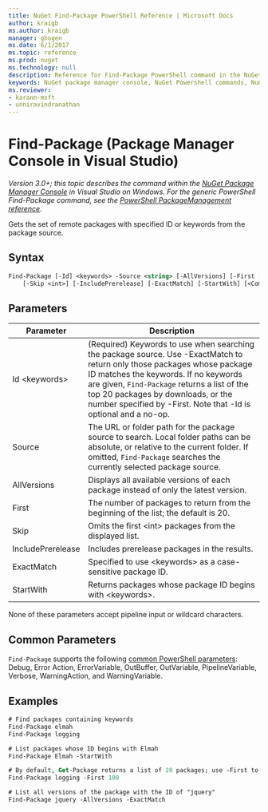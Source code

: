 ```yaml
---
title: NuGet Find-Package PowerShell Reference | Microsoft Docs
author: kraigb
ms.author: kraigb
manager: ghogen
ms.date: 6/1/2017
ms.topic: reference
ms.prod: nuget
ms.technology: null
description: Reference for Find-Package PowerShell command in the NuGet Package Manager Console in Visual Studio.
keywords: NuGet package manager console, NuGet Powershell commands, NuGet Powershell reference, Find-Package
ms.reviewer:
- karann-msft
- unniravindranathan
---
```


# Find-Package (Package Manager Console in Visual Studio)

*Version 3.0+; this topic describes the command within the [NuGet Package Manager Console](Package-Manager-Console.md) in Visual Studio on Windows. For the generic PowerShell Find-Package command, see the [PowerShell PackageManagement reference](/powershell/module/packagemanagement/?view=powershell-6).*

Gets the set of remote packages with specified ID or keywords from the package source.

## Syntax

```ps
Find-Package [-Id] <keywords> -Source <string> [-AllVersions] [-First [<int>]]
    [-Skip <int>] [-IncludePrerelease] [-ExactMatch] [-StartWith] [<CommonParameters>]
```

## Parameters

| Parameter | Description |
| --- | --- |
| Id &lt;keywords&gt; | (Required) Keywords to use when searching the package source. Use -ExactMatch to return only those packages whose package ID matches the keywords. If no keywords are given, `Find-Package` returns a list of the top 20 packages by downloads, or the number specified by -First. Note that -Id is optional and a no-op. |
| Source | The URL or folder path for the package source to search. Local folder paths can be absolute, or relative to the current folder. If omitted, `Find-Package` searches the currently selected package source. |
| AllVersions | Displays all available versions of each package instead of only the latest version. |
| First | The number of packages to return from the beginning of the list; the default is 20. |
| Skip | Omits the first &lt;int&gt; packages from the displayed list.  |
| IncludePrerelease | Includes prerelease packages in the results. |
| ExactMatch | Specified to use &lt;keywords&gt; as a case-sensitive package ID. |
| StartWith | Returns packages whose package ID begins with &lt;keywords&gt;. |

None of these parameters accept pipeline input or wildcard characters.

## Common Parameters

`Find-Package` supports the following [common PowerShell parameters](http://go.microsoft.com/fwlink/?LinkID=113216): Debug, Error Action, ErrorVariable, OutBuffer, OutVariable, PipelineVariable, Verbose, WarningAction, and WarningVariable.

## Examples

```ps
# Find packages containing keywords
Find-Package elmah
Find-Package logging

# List packages whose ID begins with Elmah
Find-Package Elmah -StartWith

# By default, Get-Package returns a list of 20 packages; use -First to show more
Find-Package logging -First 100

# List all versions of the package with the ID of "jquery"
Find-Package jquery -AllVersions -ExactMatch
```
